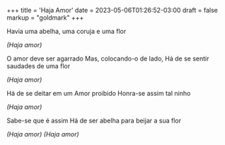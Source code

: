 +++
title = 'Haja Amor'
date = 2023-05-06T01:26:52-03:00
draft = false
markup = "goldmark"
+++

Havia uma abelha,
uma coruja
e uma flor

*(Haja amor)*

O amor deve ser agarrado
Mas, colocando-o de lado,
Há de se sentir saudades de uma flor

*(Haja amor)*

Há de se deitar em um
Amor proibido
Honra-se assim tal ninho

*(Haja amor)*

Sabe-se que é assim
Há de ser abelha para
beijar a sua flor

*(Haja amor)*
*(Haja amor)*
